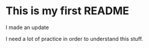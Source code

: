# This is my first README

I made an update

I need a lot of practice in order to understand this stuff.
